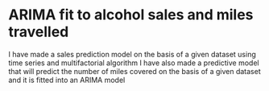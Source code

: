 # ARIMA fit to alcohol sales and miles travelled
I have made a sales prediction model on the basis of a given dataset using time series and multifactorial algorithm
I have also made a predictive model that will predict the number of miles covered on the basis of a given dataset and it is fitted into an ARIMA model
